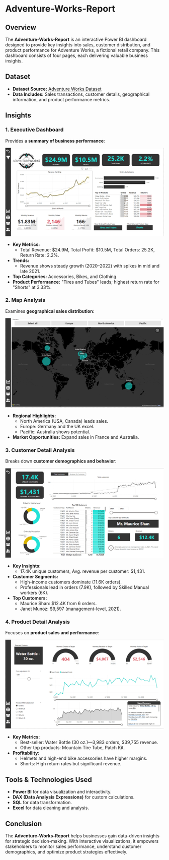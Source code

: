 # Adventure-Works-Report

## Overview
The **Adventure-Works-Report** is an interactive Power BI dashboard designed to provide key insights into sales, customer distribution, and product performance for Adventure Works, a fictional retail company. This dashboard consists of four pages, each delivering valuable business insights.

## Dataset
- **Dataset Source:** [Adventure Works Dataset](https://github.com/md-danish-ansari/Adventure-Works-Report/tree/main/Dataset)
- **Data Includes:** Sales transactions, customer details, geographical information, and product performance metrics.

## Insights

### 1. Executive Dashboard
Provides a **summary of business performance**:

![Executive Dashboard](https://github.com/md-danish-ansari/Adventure-Works-Report/blob/main/Exec%20Dashboard.png)

- **Key Metrics:**
  - Total Revenue: $24.9M, Total Profit: $10.5M, Total Orders: 25.2K, Return Rate: 2.2%.
- **Trends:**
  - Revenue shows steady growth (2020–2022) with spikes in mid and late 2021.
- **Top Categories:** Accessories, Bikes, and Clothing.
- **Product Performance:** "Tires and Tubes" leads; highest return rate for "Shorts" at 3.33%.

### 2. Map Analysis
Examines **geographical sales distribution**:

![Map Analysis](https://github.com/md-danish-ansari/Adventure-Works-Report/blob/main/Map.png)

- **Regional Highlights:**
  - North America (USA, Canada) leads sales.
  - Europe: Germany and the UK excel.
  - Pacific: Australia shows potential.
- **Market Opportunities:** Expand sales in France and Australia.

### 3. Customer Detail Analysis
Breaks down **customer demographics and behavior**:

![Customer Detail Analysis](https://github.com/md-danish-ansari/Adventure-Works-Report/blob/main/Customer%20Detail.png)

- **Key Insights:**
  - 17.4K unique customers, Avg. revenue per customer: $1,431.
- **Customer Segments:**
  - High-income customers dominate (11.6K orders).
  - Professionals lead in orders (7.9K), followed by Skilled Manual workers (6K).
- **Top Customers:**
  - Maurice Shan: $12.4K from 6 orders.
  - Janet Munoz: $9,597 (management-level, 2021).

### 4. Product Detail Analysis
Focuses on **product sales and performance**:

![Product Detail Analysis](https://github.com/md-danish-ansari/Adventure-Works-Report/blob/main/Product%20Detail.png)

- **Key Metrics:**
  - Best-seller: Water Bottle (30 oz.)—3,983 orders, $39,755 revenue.
  - Other top products: Mountain Tire Tube, Patch Kit.
- **Profitability:**
  - Helmets and high-end bike accessories have higher margins.
  - Shorts: High return rates but significant revenue.

## Tools & Technologies Used
- **Power BI** for data visualization and interactivity.
- **DAX (Data Analysis Expressions)** for custom calculations.
- **SQL** for data transformation.
- **Excel** for data cleaning and analysis.

## Conclusion
The **Adventure-Works-Report** helps businesses gain data-driven insights for strategic decision-making. With interactive visualizations, it empowers stakeholders to monitor sales performance, understand customer demographics, and optimize product strategies effectively.

